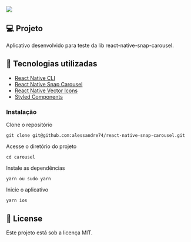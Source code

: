 <h1>
<img src ="./src/img/carousel.gif"/>
</h1>

## 💻 Projeto

Aplicativo desenvolvido para teste da lib react-native-snap-carousel.

## 🚀 Tecnologias utilizadas

- [React Native CLI](https://reactnative.dev)
- [React Native Snap Carousel](https://github.com/meliorence/react-native-snap-carousel)
- [React Native Vector Icons](https://github.com/oblador/react-native-vector-icons)
- [Styled Components](https://styled-components.com/)

### Instalação

Clone o repositório

```
git clone git@github.com:alessandre74/react-native-snap-carousel.git
```

Acesse o diretório do projeto

```
cd carousel
```

Instale as dependências

```
yarn ou sudo yarn
```

Inicie o aplicativo

```
yarn ios
```

## 📄 License

Este projeto está sob a licença MIT.
